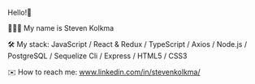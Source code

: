 Hello!👋

👨🏼‍🦰 My name is Steven Kolkma

🛠️ My stack: JavaScript / React & Redux / TypeScript / Axios / Node.js / PostgreSQL / Sequelize Cli / Express / HTML5 / CSS3

✉️ How to reach me: www.linkedin.com/in/stevenkolkma/
<!---
stevenkolkma/stevenkolkma is a ✨ special ✨ repository because its `README.md` (this file) appears on your GitHub profile.
You can click the Preview link to take a look at your changes.
--->
